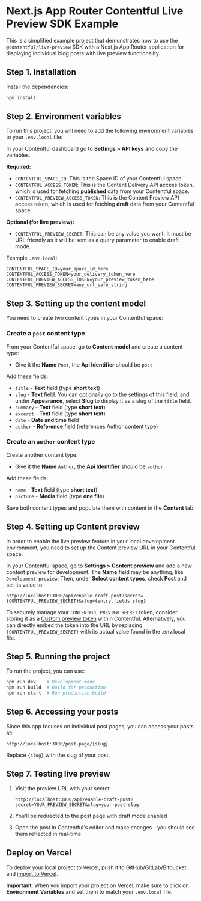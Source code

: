 # Next.js App Router Contentful Live Preview SDK Example

This is a simplified example project that demonstrates how to use the `@contentful/live-preview` SDK with a Next.js App Router application for displaying individual blog posts with live preview functionality.

## Step 1. Installation

Install the dependencies:

```bash
npm install
```

## Step 2. Environment variables

To run this project, you will need to add the following environment variables to your `.env.local` file:

In your Contentful dashboard go to **Settings > API keys** and copy the variables.

**Required:**
- `CONTENTFUL_SPACE_ID`: This is the Space ID of your Contentful space.
- `CONTENTFUL_ACCESS_TOKEN`: This is the Content Delivery API access token, which is used for fetching **published** data from your Contentful space.
- `CONTENTFUL_PREVIEW_ACCESS_TOKEN`: This is the Content Preview API access token, which is used for fetching **draft** data from your Contentful space.

**Optional (for live preview):**
- `CONTENTFUL_PREVIEW_SECRET`: This can be any value you want. It must be URL friendly as it will be sent as a query parameter to enable draft mode.

Example `.env.local`:
```
CONTENTFUL_SPACE_ID=your_space_id_here
CONTENTFUL_ACCESS_TOKEN=your_delivery_token_here
CONTENTFUL_PREVIEW_ACCESS_TOKEN=your_preview_token_here
CONTENTFUL_PREVIEW_SECRET=any_url_safe_string
```

## Step 3. Setting up the content model

You need to create two content types in your Contentful space:

### Create a `post` content type

From your Contentful space, go to **Content model** and create a content type:

- Give it the **Name** `Post`, the **Api Identifier** should be `post`

Add these fields:

- `title` - **Text** field (type **short text**)
- `slug` - **Text** field. You can optionally go to the settings of this field, and under **Appearance**, select **Slug** to display it as a slug of the `title` field.
- `summary` - **Text** field (type **short text**)
- `excerpt` - **Text** field (type **short text**)
- `date` - **Date and time** field
- `author` - **Reference** field (references Author content type)

### Create an `author` content type

Create another content type:

- Give it the **Name** `Author`, the **Api Identifier** should be `author`

Add these fields:

- `name` - **Text** field (type **short text**)
- `picture` - **Media** field (type **one file**)

Save both content types and populate them with content in the **Content** tab.

## Step 4. Setting up Content preview

In order to enable the live preview feature in your local development environment, you need to set up the Content preview URL in your Contentful space.

In your Contentful space, go to **Settings > Content preview** and add a new content preview for development.
The **Name** field may be anything, like `Development preview`. Then, under **Select content types**, check **Post** and set its value to:

```
http://localhost:3000/api/enable-draft-post?secret={CONTENTFUL_PREVIEW_SECRET}&slug={entry.fields.slug}
```

To securely manage your `CONTENTFUL_PREVIEW_SECRET` token, consider storing it as a [Custom preview token](https://www.contentful.com/developers/docs/tutorials/general/content-preview/#custom-%20preview-tokens) within Contentful. Alternatively, you can directly embed the token into the URL by replacing `{CONTENTFUL_PREVIEW_SECRET}` with its actual value found in the .env.local file.

## Step 5. Running the project

To run the project, you can use:

```bash
npm run dev    # Development mode
npm run build  # Build for production
npm run start  # Run production build
```

## Step 6. Accessing your posts

Since this app focuses on individual post pages, you can access your posts at:

```
http://localhost:3000/post-page/{slug}
```

Replace `{slug}` with the slug of your post.

## Step 7. Testing live preview

1. Visit the preview URL with your secret:
   ```
   http://localhost:3000/api/enable-draft-post?secret=YOUR_PREVIEW_SECRET&slug=your-post-slug
   ```

2. You'll be redirected to the post page with draft mode enabled

3. Open the post in Contentful's editor and make changes - you should see them reflected in real-time

## Deploy on Vercel

To deploy your local project to Vercel, push it to GitHub/GitLab/Bitbucket and [import to Vercel](https://vercel.com/new).

**Important**: When you import your project on Vercel, make sure to click on **Environment Variables** and set them to match your `.env.local` file.
